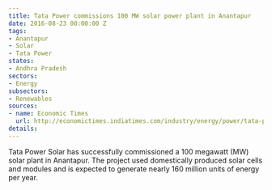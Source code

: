 ```yaml
---
title: Tata Power commissions 100 MW solar power plant in Anantapur
date: 2016-08-23 00:00:00 Z
tags:
- Anantapur
- Solar
- Tata Power
states:
- Andhra Pradesh
sectors:
- Energy
subsectors:
- Renewables
sources:
- name: Economic Times
  url: http://economictimes.indiatimes.com/industry/energy/power/tata-power-solar-commissions-indias-largest-solar-plant-in-andhra-pradesh/articleshow/53721882.cms
details: 
---
```


Tata Power Solar has successfully commissioned a 100 megawatt (MW) solar plant in Anantapur. The project used domestically produced solar cells and modules and is expected to generate nearly 160 million units of energy per year.
